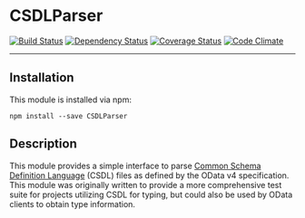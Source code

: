 # CSDLParser

[![Build Status](https://travis-ci.org/pboyd04/CSDLParser.svg?branch=master)](https://travis-ci.org/pboyd04/CSDLParser)
[![Dependency Status](https://david-dm.org/pboyd04/CSDLParser.svg)](https://david-dm.org/pboyd04/CSDLParser)
[![Coverage Status](https://coveralls.io/repos/github/pboyd04/CSDLParser/badge.svg?branch=master)](https://coveralls.io/github/pboyd04/CSDLParser?branch=master)
[![Code Climate](https://codeclimate.com/github/pboyd04/CSDLParser/badges/gpa.svg)](https://codeclimate.com/github/pboyd04/CSDLParser)

---

## Installation

This module is installed via npm:

```
npm install --save CSDLParser
```

## Description

This module provides a simple interface to parse [Common Schema Definition Language](http://docs.oasis-open.org/odata/odata/v4.0/odata-v4.0-part3-csdl.html) (CSDL) files as defined by the OData v4 specification. This module was originally written to provide a more comprehensive test suite for projects utilizing CSDL for typing, but could also be used by OData clients to obtain type information.
